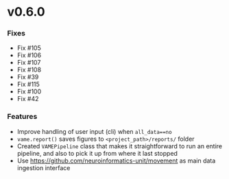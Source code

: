 # v0.6.0

### Fixes

- Fix #105
- Fix #106
- Fix #107
- Fix #108
- Fix #39
- Fix #115
- Fix #100
- Fix #42

### Features
- Improve handling of user input (cli) when `all_data==no`
- `vame.report()` saves figures to `<project_path>/reports/` folder
- Created `VAMEPipeline` class that makes it straightforward to run an entire pipeline, and also to pick it up from where it last stopped
- Use https://github.com/neuroinformatics-unit/movement as main data ingestion interface